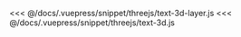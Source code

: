 <ClientOnly>
  <common-code-view name="threejs-text-3d" :is-code-view="false"/>
</ClientOnly>

<<< @/docs/.vuepress/snippet/threejs/text-3d-layer.js
<<< @/docs/.vuepress/snippet/threejs/text-3d.js

